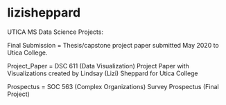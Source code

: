 # lizisheppard
UTICA MS Data Science Projects: 

Final Submission = Thesis/capstone project paper submitted May 2020 to Utica College.

Project_Paper = DSC 611 (Data Visualization) Project Paper with Visualizations created by Lindsay (Lizi) Sheppard for Utica College

Prospectus = SOC 563 (Complex Organizations) Survey Prospectus (Final Project)

